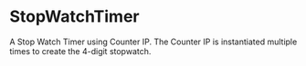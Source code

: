 # StopWatchTimer
A Stop Watch Timer using Counter IP. 
The Counter IP is instantiated multiple times to create the 4-digit stopwatch.

